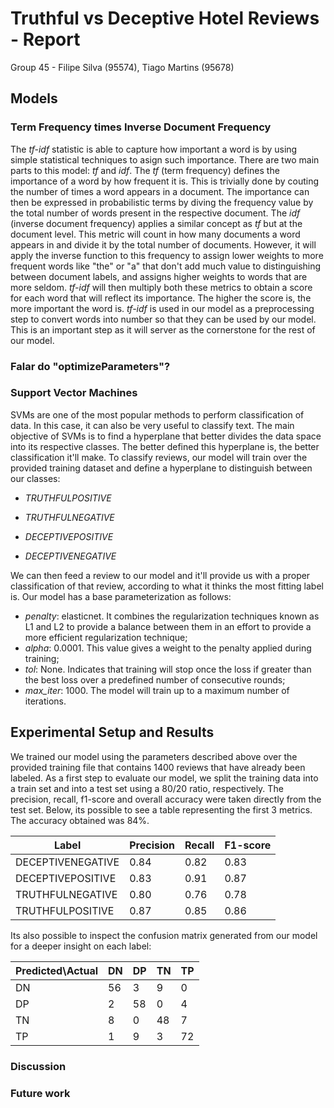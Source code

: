 # Truthful vs Deceptive Hotel Reviews - Report

Group 45 - Filipe Silva (95574), Tiago Martins (95678)

## Models

### Term Frequency times Inverse Document Frequency

The *tf-idf* statistic is able to capture how important a word is by using simple
statistical techniques to asign such importance. There are two main parts to
this model: *tf* and *idf*. The *tf* (term frequency) defines the importance of
a word by how frequent it is. This is trivially done by couting the number of 
times a word appears in a document. The importance can then be expressed in
probabilistic terms by diving the frequency value by the total number of words 
present in the respective document. The *idf* (inverse document frequency)
applies a similar concept as *tf* but at the document level. This metric will 
count in how many documents a word appears in and divide it by the total number 
of documents. However, it will apply the inverse function to this frequency to 
assign lower weights to more frequent words like "the" or "a" that don't add 
much value to distinguishing between document labels, and assigns higher weights 
to words that are more seldom. *tf-idf* will then multiply both these metrics 
to obtain a score for each word that will reflect its importance. The higher 
the score is, the more important the word is.
*tf-idf* is used in our model as a preprocessing step to convert words into 
number so that they can be used by our model. This is an important step as it 
will server as the cornerstone for the rest of our model.


### Falar do "optimizeParameters"?


### Support Vector Machines

SVMs are one of the most popular methods to perform classification of data. In 
this case, it can also be very useful to classify text. The main objective of 
SVMs is to find a hyperplane that better divides the data space into its 
respective classes. The better defined this hyperplane is, the better 
classification it'll make.
To classify reviews, our model will train over the provided training dataset 
and define a hyperplane to distinguish between our classes: 

* *TRUTHFULPOSITIVE*

* *TRUTHFULNEGATIVE*

* *DECEPTIVEPOSITIVE*

* *DECEPTIVENEGATIVE*

We can then feed a review to our model and it'll provide us with a proper 
classification of that review, according to what it thinks the most fitting 
label is.
Our model has a base parameterization as follows:
* *penalty*: elasticnet. It combines the regularization techniques known as 
	L1 and L2 to provide a balance between them in an effort to provide a more 
	efficient regularization technique;
* *alpha*: 0.0001. This value gives a weight to the penalty applied during 
	training;
* *tol*: None. Indicates that training will stop once the loss if greater 
	than the best loss over a predefined number of consecutive rounds;
* *max_iter*: 1000. The model will train up to a maximum number of iterations.

## Experimental Setup and Results

We trained our model using the parameters described above over the provided 
training file that contains 1400 reviews that have already been labeled. As 
a first step to evaluate our model, we split the training data into a train set 
and into a test set using a 80/20 ratio, respectively. The precision, recall, 
f1-score and overall accuracy were taken directly from the test set. Below, 
its possible to see a table representing the first 3 metrics. The accuracy 
obtained was 84%.

| Label             | Precision | Recall | F1-score |
| ----------------- | --------- | ------ | ---------|
| DECEPTIVENEGATIVE |    0.84   |  0.82  |   0.83   |
| DECEPTIVEPOSITIVE |    0.83   |  0.91  |   0.87   |
| TRUTHFULNEGATIVE  |    0.80   |  0.76  |   0.78   |
| TRUTHFULPOSITIVE  |    0.87   |  0.85  |   0.86   |

Its also possible to inspect the confusion matrix generated from our model for 
a deeper insight on each label:

| Predicted\\Actual | DN | DP | TN | TP |
| ----------------- | -- | -- | -- | -- |
| DN                | 56 |  3 |  9 |  0 |
| DP                |  2 | 58 |  0 |  4 |
| TN                |  8 |  0 | 48 |  7 |
| TP                |  1 |  9 |  3 | 72 |

### Discussion

### Future work